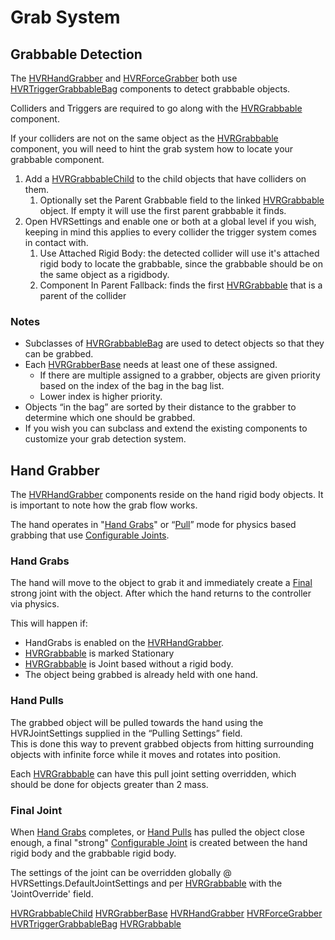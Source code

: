 # Grab System

## Grabbable Detection

The [HVRHandGrabber](xref:HurricaneVR.Framework.Core.Grabbers.HVRHandGrabber) and [HVRForceGrabber](xref:HurricaneVR.Framework.Core.Grabbers.HVRForceGrabber) both use  [HVRTriggerGrabbableBag](xref:HurricaneVR.Framework.Core.Bags.HVRTriggerGrabbableBag) components to detect grabbable objects.

Colliders and Triggers are required to go along with the [HVRGrabbable](xref:HurricaneVR.Framework.Core.HVRGrabbable) component.

If your colliders are not on the same object as the [HVRGrabbable](xref:HurricaneVR.Framework.Core.HVRGrabbable) component, you will need to hint the grab system how to locate your grabbable component.

1. Add a [HVRGrabbableChild](xref:HurricaneVR.Framework.Core.HVRGrabbableChild) to the child objects that have colliders on them.
    1. Optionally set the Parent Grabbable field to the linked [HVRGrabbable](xref:HurricaneVR.Framework.Core.HVRGrabbable) object. If empty it will use the first parent grabbable it finds.
1. Open HVRSettings and enable one or both at a global level if you wish, keeping in mind this applies to every collider the trigger system comes in contact with.
    1. Use Attached Rigid Body: the detected collider will use it's attached rigid body to locate the grabbable, since the grabbable should be on the same object as a rigidbody.
    1. Component In Parent Fallback: finds the first [HVRGrabbable](xref:HurricaneVR.Framework.Core.HVRGrabbable) that is a parent of the collider

### Notes

- Subclasses of [HVRGrabbableBag](xref:HurricaneVR.Framework.Core.Bags.HVRGrabbableBag) are used to detect objects so that they can be grabbed.
- Each [HVRGrabberBase](xref:HurricaneVR.Framework.Core.Grabbers.HVRGrabberBase) needs at least one of these assigned.
  - If there are multiple assigned to a grabber, objects are given priority based on the index of the bag in the bag list.
  - Lower index is higher priority.
- Objects “in the bag” are sorted by their distance to the grabber to determine which one should be grabbed.
- If you wish you can subclass and extend the existing components to customize your grab detection system.




## Hand Grabber

The [HVRHandGrabber](xref:HurricaneVR.Framework.Core.Grabbers.HVRHandGrabber)  components reside on the hand rigid body objects. It is important to note how the grab flow works.

The hand operates in "[Hand Grabs](#hand-grabs)" or “[Pull](#hand-pulls)” mode for physics based grabbing that use [Configurable Joints](https://docs.unity3d.com/Manual/class-ConfigurableJoint.html).

### Hand Grabs

The hand will move to the object to grab it and immediately create a [Final](#final-joint) strong joint with the object. After which the hand returns to the controller via physics.

This will happen if:

- HandGrabs is enabled on the [HVRHandGrabber](xref:HurricaneVR.Framework.Core.Grabbers.HVRHandGrabber).
- [HVRGrabbable](xref:HurricaneVR.Framework.Core.HVRGrabbable) is marked Stationary
- [HVRGrabbable](xref:HurricaneVR.Framework.Core.HVRGrabbable) is Joint based without a rigid body.
- The object being grabbed is already held with one hand.

### Hand Pulls

The grabbed object will be pulled towards the hand using the HVRJointSettings supplied in the “Pulling Settings” field.\
This is done this way to prevent grabbed objects from hitting surrounding objects with infinite force while it moves and rotates into position.

Each [HVRGrabbable](xref:HurricaneVR.Framework.Core.HVRGrabbable) can have this pull joint setting overridden, which should be done for objects greater than 2 mass.

### Final Joint

When [Hand Grabs](#hand-grabs) completes, or [Hand Pulls](#hand-pulls) has pulled the object close enough, a final "strong" [Configurable Joint](https://docs.unity3d.com/Manual/class-ConfigurableJoint.html) is created between the hand rigid body and the grabbable rigid body.

The settings of the joint can be overridden globally @ HVRSettings.DefaultJointSettings and per [HVRGrabbable](xref:HurricaneVR.Framework.Core.HVRGrabbable) with the 'JointOverride' field.

[HVRGrabbableChild](xref:HurricaneVR.Framework.Core.HVRGrabbableChild)
[HVRGrabberBase](xref:HurricaneVR.Framework.Core.Grabbers.HVRGrabberBase) 
[HVRHandGrabber](xref:HurricaneVR.Framework.Core.Grabbers.HVRHandGrabber) 
[HVRForceGrabber](xref:HurricaneVR.Framework.Core.Grabbers.HVRForceGrabber) 
[HVRTriggerGrabbableBag](xref:HurricaneVR.Framework.Core.Bags.HVRTriggerGrabbableBag)
[HVRGrabbable](xref:HurricaneVR.Framework.Core.HVRGrabbable)